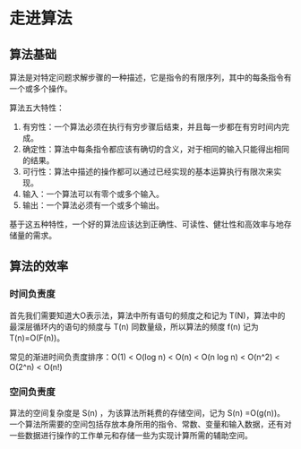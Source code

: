 # 走进算法
## 算法基础
算法是对特定问题求解步骤的一种描述，它是指令的有限序列，其中的每条指令有一个或多个操作。

算法五大特性：
1. 有穷性：一个算法必须在执行有穷步骤后结束，并且每一步都在有穷时间内完成。
2. 确定性：算法中每条指令都应该有确切的含义，对于相同的输入只能得出相同的结果。
3. 可行性：算法中描述的操作都可以通过已经实现的基本运算执行有限次来实现。
4. 输入：一个算法可以有零个或多个输入。
5. 输出：一个算法必须有一个或多个输出。

基于这五种特性，一个好的算法应该达到正确性、可读性、健壮性和高效率与地存储量的需求。

## 算法的效率
### 时间负责度
首先我们需要知道大O表示法，算法中所有语句的频度之和记为 T(N)，算法中的最深层循环内的语句的频度与 T(n) 同数量级，所以算法的频度 f(n) 记为 T(n)=O(F(n))。

常见的渐进时间负责度排序：O(1) < O(log n) < O(n) < O(n log n) < O(n^2) < O(2^n) < O(n!)

### 空间负责度
算法的空间复杂度是 S(n) ，为该算法所耗费的存储空间，记为 S(n) =O(g(n))。一个算法所需要的空间包括存放本身所用的指令、常数、变量和输入数据，还有对一些数据进行操作的工作单元和存储一些为实现计算所需的辅助空间。